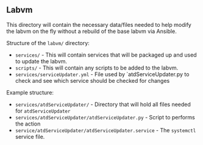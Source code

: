 ## Labvm
This directory will contain the necessary data/files needed to help modify the labvm on the fly without a rebuild of the base labvm via Ansible.

Structure of the `labvm/` directory:

- `services/` - This will contain services that will be packaged up and used to update the labvm.  
- `scripts/` - This will contain any scripts to be added to the labvm.
- `services/serviceUpdater.yml` - File used by `atdServiceUpdater.py to check and see which service should be checked for changes

Example structure:

- `services/atdServiceUpdater/` - Directory that will hold all files needed for `atdServiceUpdater`
- `services/atdServiceUpdater/atdServiceUpdater.py` - Script to performs the action
- `service/atdServiceUpdater/atdServiceUpdater.service` - The `systemctl` service file.

